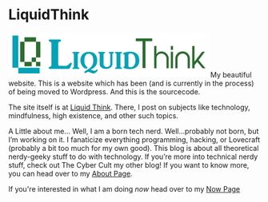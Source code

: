 # LiquidThink

![Liquid Think logo](uploads/branding/LIQUIDTHINKWEBLOGO.png)
My beautiful website. This is a website which has been (and is currently in the process) of being moved to Wordpress. And this is the sourcecode.

The site itself is at [Liquid Think](http://www.liquidthink.net). There, I post on subjects like technology, mindfulness, high existence, and other such topics.

A Little about me...
Well, I am a born tech nerd. Well…probably not born, but I’m working on it. I fanaticize everything programming, hacking, or Lovecraft (probably a bit too much for my own good). This blog is about all theoretical nerdy-geeky stuff to do with technology. If you’re more into technical nerdy stuff, check out The Cyber Cult my other blog! 
If you want to know more, you can head over to my [About Page](http://www.liquidthink.net/about).

If you're interested in what I am doing *now* head over to my [Now Page](http://www.liquidthink.net/now)
